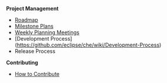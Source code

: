 **Project Management**
* [Roadmap](https://github.com/eclipse/che/wiki/Roadmap)
* [Milestone Plans](https://github.com/eclipse/che/wiki/Milestone-Plans)
* [Weekly Planning Meetings](https://github.com/eclipse/che/wiki/Weekly-Planning-Meetings)  
* [Development Process] (https://github.com/eclipse/che/wiki/Development-Process)
* Release Process

**Contributing**
* [How to Contribute](https://github.com/eclipse/che/wiki/How-To-Contribute)